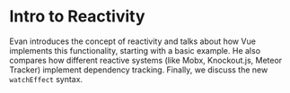 # Intro to Reactivity

Evan introduces the concept of reactivity and talks about how Vue implements this functionality, starting with a basic example. He also compares how different reactive systems (like Mobx, Knockout.js, Meteor Tracker)  implement dependency tracking. Finally, we discuss the new `watchEffect` syntax.